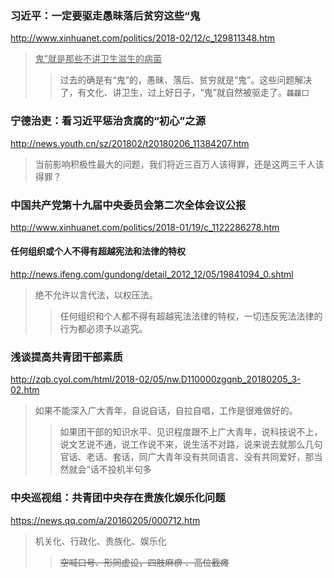 ### 习近平：一定要驱走愚昧落后贫穷这些“鬼
http://www.xinhuanet.com/politics/2018-02/12/c_129811348.htm
><u>鬼”就是那些不讲卫生滋生的病菌</u>
>>过去的确是有“鬼”的，愚昧、落后、贫穷就是“鬼”。这些问题解决了，有文化、讲卫生，过上好日子，“鬼”就自然被驱走了。`龘龘囗`
### 宁德治吏：看习近平惩治贪腐的“初心”之源
http://news.youth.cn/sz/201802/t20180206_11384207.htm
>当前影响积极性最大的问题，我们将近三百万人该得罪，还是这两三千人该得罪？
### 中国共产党第十九届中央委员会第二次全体会议公报
http://www.xinhuanet.com/politics/2018-01/19/c_1122286278.htm
#### 任何组织或个人不得有超越宪法和法律的特权
http://news.ifeng.com/gundong/detail_2012_12/05/19841094_0.shtml
>绝不允许以言代法，以权压法。
>>任何组织和个人都不得有超越宪法法律的特权，一切违反宪法法律的行为都必须予以追究。
### 浅谈提高共青团干部素质
http://zqb.cyol.com/html/2018-02/05/nw.D110000zgqnb_20180205_3-02.htm
>如果不能深入广大青年，自说自话，自拉自唱，工作是很难做好的。
>>如果团干部的知识水平、见识程度跟不上广大青年，说科技说不上，说文艺说不通，说工作说不来，说生活不对路，说来说去就那么几句官话、老话、套话，同广大青年没有共同语言、没有共同爱好，那当然就会“话不投机半句多
### 中央巡视组：共青团中央存在贵族化娱乐化问题
https://news.qq.com/a/20160205/000712.htm
>机关化、行政化、贵族化、娱乐化
>>~~空喊口号、形同虚设，四肢麻痹 、高位截瘫~~
